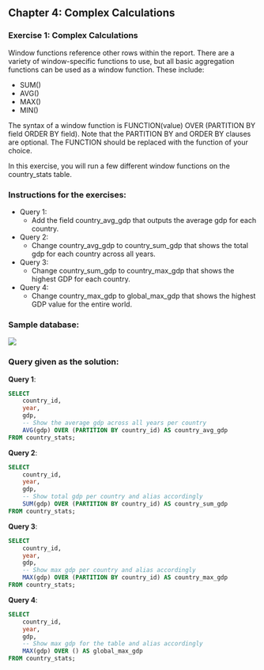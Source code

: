 ## Chapter 4: Complex Calculations
### Exercise 1: Complex Calculations
Window functions reference other rows within the report. There are a variety of window-specific functions to use, but all basic aggregation functions can be used as a window function. These include:

- SUM()
- AVG()
- MAX()
- MIN()

The syntax of a window function is FUNCTION(value) OVER (PARTITION BY field ORDER BY field). Note that the PARTITION BY and ORDER BY clauses are optional. The FUNCTION should be replaced with the function of your choice.

In this exercise, you will run a few different window functions on the country_stats table.

### Instructions for the exercises: 
- Query 1: 
    - Add the field country_avg_gdp that outputs the average gdp for each country.
- Query 2: 
    - Change country_avg_gdp to country_sum_gdp that shows the total gdp for each country across all years.
- Query 3:
    - Change country_sum_gdp to country_max_gdp that shows the highest GDP for each country.
- Query 4:
    - Change country_max_gdp to global_max_gdp that shows the highest GDP value for the entire world.

### Sample database:

![](https://camo.githubusercontent.com/32fc2a344bed1bb34e3910afd4cc85d00a2f9987/68747470733a2f2f692e6962622e636f2f704b7a4e3939702f436170747572652d332e706e67)

### Query given as the solution: 
**Query 1**:
```sql
SELECT 
	country_id,
    year,
    gdp,
    -- Show the average gdp across all years per country
	AVG(gdp) OVER (PARTITION BY country_id) AS country_avg_gdp
FROM country_stats;
```
**Query 2**:
```sql
SELECT 
	country_id,
    year,
    gdp,
    -- Show total gdp per country and alias accordingly
	SUM(gdp) OVER (PARTITION BY country_id) AS country_sum_gdp
FROM country_stats;
```
**Query 3**:
```sql
SELECT 
	country_id,
    year,
    gdp,
    -- Show max gdp per country and alias accordingly
	MAX(gdp) OVER (PARTITION BY country_id) AS country_max_gdp
FROM country_stats;
```
**Query 4**:
```sql
SELECT 
	country_id,
    year,
    gdp,
    -- Show max gdp for the table and alias accordingly
	MAX(gdp) OVER () AS global_max_gdp
FROM country_stats;
```